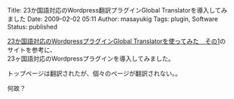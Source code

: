 Title: 23か国語対応のWordpress翻訳プラグインGlobal Translatorを導入してみました
Date: 2009-02-02 05:11
Author: masayukig
Tags: plugin, Software
Status: published

[23か国語対応のWordpressプラグインGlobal
Translatorを使ってみた　その1](http://haaya.net/1333)のサイトを参考に、  
23ヶ国語対応のWordpressプラグインを導入してみました。

トップページは翻訳されたが、個々のページが翻訳されない。。

何故？
